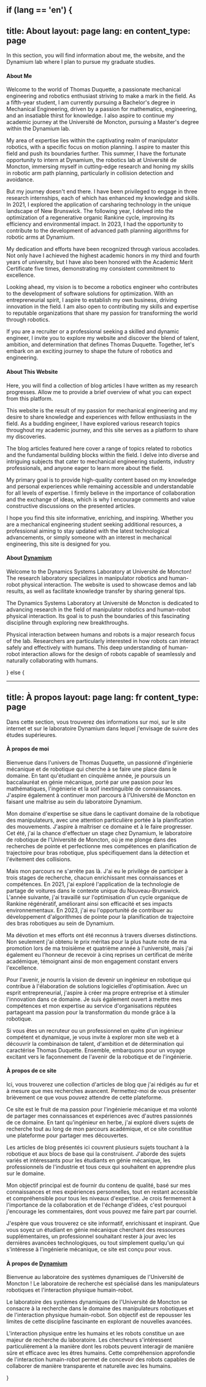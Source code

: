 if (lang == 'en') {
---
title: About
layout: page
lang: en
content_type: page
---

In this section, you will find information about me, the website, and the Dynamium lab where I plan to pursue my graduate studies.

#### About Me

Welcome to the world of Thomas Duquette, a passionate mechanical engineering and robotics enthusiast striving to make a mark in the field. As a fifth-year student, I am currently pursuing a Bachelor's degree in Mechanical Engineering, driven by a passion for mathematics, engineering, and an insatiable thirst for knowledge. I also aspire to continue my academic journey at the Université de Moncton, pursuing a Master's degree within the Dynamium lab.

My area of expertise lies within the captivating realm of manipulator robotics, with a specific focus on motion planning. I aspire to master this field and push its boundaries further. This summer, I have the fortunate opportunity to intern at Dynamium, the robotics lab at Université de Moncton, immersing myself in cutting-edge research and honing my skills in robotic arm path planning, particularly in collision detection and avoidance.

But my journey doesn't end there. I have been privileged to engage in three research internships, each of which has enhanced my knowledge and skills. In 2021, I explored the application of carsharing technology in the unique landscape of New Brunswick. The following year, I delved into the optimization of a regenerative organic Rankine cycle, improving its efficiency and environmental impact. In 2023, I had the opportunity to contribute to the development of advanced path planning algorithms for robotic arms at Dynamium.

My dedication and efforts have been recognized through various accolades. Not only have I achieved the highest academic honors in my third and fourth years of university, but I have also been honored with the Academic Merit Certificate five times, demonstrating my consistent commitment to excellence.

Looking ahead, my vision is to become a robotics engineer who contributes to the development of software solutions for optimization. With an entrepreneurial spirit, I aspire to establish my own business, driving innovation in the field. I am also open to contributing my skills and expertise to reputable organizations that share my passion for transforming the world through robotics.

If you are a recruiter or a professional seeking a skilled and dynamic engineer, I invite you to explore my website and discover the blend of talent, ambition, and determination that defines Thomas Duquette. Together, let's embark on an exciting journey to shape the future of robotics and engineering.

#### About This Website

Here, you will find a collection of blog articles I have written as my research progresses. Allow me to provide a brief overview of what you can expect from this platform.

This website is the result of my passion for mechanical engineering and my desire to share knowledge and experiences with fellow enthusiasts in the field. As a budding engineer, I have explored various research topics throughout my academic journey, and this site serves as a platform to share my discoveries.

The blog articles featured here cover a range of topics related to robotics and the fundamental building blocks within the field. I delve into diverse and intriguing subjects that cater to mechanical engineering students, industry professionals, and anyone eager to learn more about the field.

My primary goal is to provide high-quality content based on my knowledge and personal experiences while remaining accessible and understandable for all levels of expertise. I firmly believe in the importance of collaboration and the exchange of ideas, which is why I encourage comments and value constructive discussions on the presented articles.

I hope you find this site informative, enriching, and inspiring. Whether you are a mechanical engineering student seeking additional resources, a professional aiming to stay updated with the latest technological advancements, or simply someone with an interest in mechanical engineering, this site is designed for you.

#### About <a href="https://www.Dynamium.ca/">Dynamium</a>

Welcome to the Dynamics Systems Laboratory at Université de Moncton! The research laboratory specializes in manipulator robotics and human-robot physical interaction. The website is used to showcase demos and lab results, as well as facilitate knowledge transfer by sharing general tips.

The Dynamics Systems Laboratory at Université de Moncton is dedicated to advancing research in the field of manipulator robotics and human-robot physical interaction. Its goal is to push the boundaries of this fascinating discipline through exploring new breakthroughs.

Physical interaction between humans and robots is a major research focus of the lab. Researchers are particularly interested in how robots can interact safely and effectively with humans. This deep understanding of human-robot interaction allows for the design of robots capable of seamlessly and naturally collaborating with humans.

} else {
            
---
title: À propos
layout: page
lang: fr
content_type: page
---

Dans cette section, vous trouverez des informations sur moi, sur le site internet et sur le laboratoire Dynamium dans lequel j'envisage de suivre des études supérieures.

#### À propos de moi

Bienvenue dans l'univers de Thomas Duquette, un passionné d'ingénierie mécanique et de robotique qui cherche à se faire une place dans le domaine. En tant qu'étudiant en cinquième année, je poursuis un baccalauréat en génie mécanique, porté par une passion pour les mathématiques, l'ingénierie et la soif inextinguible de connaissances. J'aspire également à continuer mon parcours à l'Université de Moncton en faisant une maîtrise au sein du laboratoire Dynamium.

Mon domaine d'expertise se situe dans le captivant domaine de la robotique des manipulateurs, avec une attention particulière portée à la planification des mouvements. J'aspire à maîtriser ce domaine et à le faire progresser. Cet été, j'ai la chance d'effectuer un stage chez Dynamium, le laboratoire de robotique de l'Université de Moncton, où je me plonge dans des recherches de pointe et perfectionne mes compétences en planification de trajectoire pour bras robotique, plus spécifiquement dans la détection et l'évitement des collisions.

Mais mon parcours ne s'arrête pas là. J'ai eu le privilège de participer à trois stages de recherche, chacun enrichissant mes connaissances et compétences. En 2021, j'ai exploré l'application de la technologie de partage de voitures dans le contexte unique du Nouveau-Brunswick. L'année suivante, j'ai travaillé sur l'optimisation d'un cycle organique de Rankine régénératif, améliorant ainsi son efficacité et ses impacts environnementaux. En 2023, j'ai eu l'opportunité de contribuer au développement d'algorithmes de pointe pour la planification de trajectoire des bras robotiques au sein de Dynamium.

Ma dévotion et mes efforts ont été reconnus à travers diverses distinctions. Non seulement j'ai obtenu le prix méritas pour la plus haute note de ma promotion lors de ma troisième et quatrième année à l'université, mais j'ai également eu l'honneur de recevoir à cinq reprises un certificat de mérite académique, témoignant ainsi de mon engagement constant envers l'excellence.

Pour l'avenir, je nourris la vision de devenir un ingénieur en robotique qui contribue à l'élaboration de solutions logicielles d'optimisation. Avec un esprit entrepreneurial, j'aspire à créer ma propre entreprise et à stimuler l'innovation dans ce domaine. Je suis également ouvert à mettre mes compétences et mon expertise au service d'organisations réputées partageant ma passion pour la transformation du monde grâce à la robotique.

Si vous êtes un recruteur ou un professionnel en quête d'un ingénieur compétent et dynamique, je vous invite à explorer mon site web et à découvrir la combinaison de talent, d'ambition et de détermination qui caractérise Thomas Duquette. Ensemble, embarquons pour un voyage excitant vers le façonnement de l'avenir de la robotique et de l'ingénierie.

#### À propos de ce site

Ici, vous trouverez une collection d'articles de blog que j'ai rédigés au fur et à mesure que mes recherches avancent. Permettez-moi de vous présenter brièvement ce que vous pouvez attendre de cette plateforme.

Ce site est le fruit de ma passion pour l'ingénierie mécanique et ma volonté de partager mes connaissances et expériences avec d'autres passionnés de ce domaine. En tant qu'ingénieur en herbe, j'ai exploré divers sujets de recherche tout au long de mon parcours académique, et ce site constitue une plateforme pour partager mes découvertes.

Les articles de blog présentés ici couvrent plusieurs sujets touchant à la robotique et aux blocs de base qui la construisent. J'aborde des sujets variés et intéressants pour les étudiants en génie mécanique, les professionnels de l'industrie et tous ceux qui souhaitent en apprendre plus sur le domaine.

Mon objectif principal est de fournir du contenu de qualité, basé sur mes connaissances et mes expériences personnelles, tout en restant accessible et compréhensible pour tous les niveaux d'expertise. Je crois fermement à l'importance de la collaboration et de l'échange d'idées, c'est pourquoi j'encourage les commentaires, dont vous pouvez me faire part par courriel.

J'espère que vous trouverez ce site informatif, enrichissant et inspirant. Que vous soyez un étudiant en génie mécanique cherchant des ressources supplémentaires, un professionnel souhaitant rester à jour avec les dernières avancées technologiques, ou tout simplement quelqu'un qui s'intéresse à l'ingénierie mécanique, ce site est conçu pour vous. 

#### À propos de <a href="https://www.Dynamium.ca/">Dynamium</a>
         
Bienvenue au laboratoire des systèmes dynamiques de l'Université de Moncton ! Le laboratoire de recherche est spécialisé dans les manipulateurs robotiques et l'interaction physique humain-robot. 

Le laboratoire des systèmes dynamiques de l'Université de Moncton se consacre à la recherche dans le domaine des manipulateurs robotiques et de l'interaction physique humain-robot. Son objectif est de repousser les limites de cette discipline fascinante en explorant de nouvelles avancées.

L'interaction physique entre les humains et les robots constitue un axe majeur de recherche du laboratoire. Les chercheurs s'intéressent particulièrement à la manière dont les robots peuvent interagir de manière sûre et efficace avec les êtres humains. Cette compréhension approfondie de l'interaction humain-robot permet de concevoir des robots capables de collaborer de manière transparente et naturelle avec les humains.

}